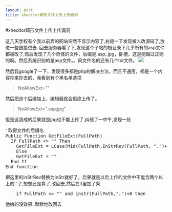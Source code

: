 ```yaml
---
layout: post
title: xheditor畸形文件上传上传漏洞
---
```


#xheditor畸形文件上传上传漏洞

这几天学校有个我以前弄的网站突然不显示内容了,右键一下发现被人改源码了,放进一些链接进去.
回去服务器看了下,发现这个子站的根目录下几乎所有的asp文件都被改了,然后发现了几个奇怪的文件，后缀是.asp;.jpg，卧槽，这是能越过正则的啊。然后系统识别的是asp文件。。同文件名的还有几个txt文件。
![](http://fakefish.me/img/2013-5-24.png)

然后我google了一下，发现很多都是php的解决方法，而且不通用，都是一个内容抄来抄去的，我看到有个黑名单选项

>NoAllowExt=""

然后把这个后缀加上，编辑器就会拒绝上传了。

>NoAllowExt=".asp;jpg"

但是这造成的后果就是jpg也不能上传了,纠结了一中午,发现一处

<pre>
'取得文件的后缀名
Public Function GetFileExt(FullPath)
  If FullPath &lt;&gt; "" Then
    GetFileExt = LCase(Mid(FullPath,InStrRev(FullPath, ".")+1))
    Else
    GetFileExt = ""
  End If
End function
</pre>

把这里的InStrRev替换为InStr就好了，后果就是以后上传的文件中不能含两个以上的'.'了,想想还是算了,改回去,然后在if里加了条 

<pre>
	if FullPath &lt;&gt; "" and instr(FullPath,";")&lt;0 then
</pre>

他娘的没效果..默默地改回去